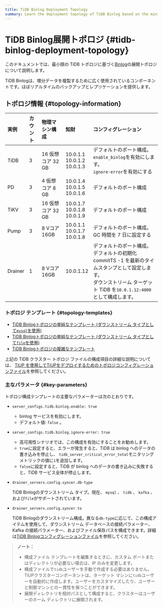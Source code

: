 ```yaml
---
title: TiDB Binlog Deployment Topology
summary: Learn the deployment topology of TiDB Binlog based on the minimal TiDB topology.
---
```


# TiDB Binlog展開トポロジ {#tidb-binlog-deployment-topology}

このドキュメントでは、最小限の TiDB トポロジに基づく[Binlog](/tidb-binlog/tidb-binlog-overview.md)の展開トポロジについて説明します。

TiDB Binlogは、増分データを複製するために広く使用されているコンポーネントです。ほぼリアルタイムのバックアップとレプリケーションを提供します。

## トポロジ情報 {#topology-information}

| 実例      | カウント | 物理マシン構成       | 知財                                   | コンフィグレーション                                                                                                     |
| :------ | :--- | :------------ | :----------------------------------- | :------------------------------------------------------------------------------------------------------------- |
| TiDB    | 3    | 16 仮想コア 32 GB | 10.0.1.1<br/> 10.0.1.2<br/> 10.0.1.3 | デフォルトのポート構成。<br/> `enable_binlog`を有効にします。<br/> `ignore-error`を有効にする                                            |
| PD      | 3    | 4 仮想コア 8 GB   | 10.0.1.4<br/> 10.0.1.5<br/> 10.0.1.6 | デフォルトのポート構成                                                                                                    |
| TiKV    | 3    | 16 仮想コア 32 GB | 10.0.1.7<br/> 10.0.1.8<br/> 10.0.1.9 | デフォルトのポート構成                                                                                                    |
| Pump    | 3    | 8 Vコア 16GB    | 10.0.1.1<br/> 10.0.1.7<br/> 10.0.1.8 | デフォルトのポート構成。<br/> GC 時間を 7 日に設定する                                                                              |
| Drainer | 1    | 8 Vコア 16GB    | 10.0.1.12                            | デフォルトのポート構成。<br/>デフォルトの初期化 commitTS -1 を最新のタイムスタンプとして設定します。<br/>ダウンストリーム ターゲット TiDB を`10.0.1.12:4000`として構成します。 |

### トポロジ テンプレート {#topology-templates}

-   [TiDB Binlogトポロジの単純なテンプレート (ダウンストリーム タイプとして`mysql`を使用)](https://github.com/pingcap/docs/blob/master/config-templates/simple-tidb-binlog.yaml)
-   [TiDB Binlogトポロジの単純なテンプレート (ダウンストリーム タイプとして`file`を使用)](https://github.com/pingcap/docs/blob/master/config-templates/simple-file-binlog.yaml)
-   [TiDB Binlogトポロジの複雑なテンプレート](https://github.com/pingcap/docs/blob/master/config-templates/complex-tidb-binlog.yaml)

上記の TiDB クラスター トポロジ ファイルの構成項目の詳細な説明については、 [TiUP を使用してTiUPをデプロイするためのトポロジコンフィグレーションファイル](/tiup/tiup-cluster-topology-reference.md)を参照してください。

### 主なパラメータ {#key-parameters}

トポロジ構成テンプレートの主要なパラメーターは次のとおりです。

-   `server_configs.tidb.binlog.enable: true`

    -   binlog サービスを有効にします。
    -   デフォルト値: `false` 。

-   `server_configs.tidb.binlog.ignore-error: true`

    -   高可用性シナリオでは、この構成を有効にすることをお勧めします。
    -   `true`に設定すると、エラーが発生すると、TiDB は binlog へのデータの書き込みを停止し、 `tidb_server_critical_error_total`モニタリング メトリックの値に`1`を追加します。
    -   `false`に設定すると、TiDB が binlog へのデータの書き込みに失敗すると、TiDB サービス全体が停止します。

-   `drainer_servers.config.syncer.db-type`

    TiDB Binlogのダウンストリーム タイプ。現在、 `mysql` 、 `tidb` 、 `kafka` 、および`file`がサポートされています。

-   `drainer_servers.config.syncer.to`

    TiDB Binlogのダウンストリーム構成。異なる`db-type`に応じて、この構成アイテムを使用して、ダウンストリーム データベースの接続パラメーター、Kafka の接続パラメーター、およびファイル保存パスを構成できます。詳細は[TiDB Binlogコンフィグレーションファイル](/tidb-binlog/tidb-binlog-configuration-file.md#syncerto)を参照してください。

> **ノート：**
>
> -   構成ファイル テンプレートを編集するときに、カスタム ポートまたはディレクトリが必要ない場合は、IP のみを変更します。
> -   構成ファイルで`tidb`ユーザーを手動で作成する必要はありません。 TiUPクラスターコンポーネントは、ターゲット マシンに`tidb`ユーザーを自動的に作成します。ユーザーをカスタマイズしたり、ユーザーと制御マシンとの一貫性を保つことができます。
> -   展開ディレクトリを相対パスとして構成すると、クラスターはユーザーのホーム ディレクトリに展開されます。
